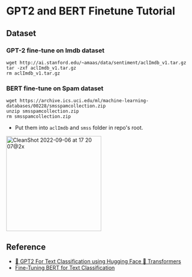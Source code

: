 # GPT2 and BERT Finetune Tutorial

## Dataset

### GPT-2 fine-tune on Imdb dataset
```
wget http://ai.stanford.edu/~amaas/data/sentiment/aclImdb_v1.tar.gz
tar -zxf aclImdb_v1.tar.gz
rm aclImdb_v1.tar.gz
```

### BERT fine-tune on Spam dataset
```
wget https://archive.ics.uci.edu/ml/machine-learning-databases/00228/smsspamcollection.zip
unzip smsspamcollection.zip
rm smsspamcollection.zip
```

* Put them into `aclImdb` and `smss` folder in repo's root.
<img width="253" alt="CleanShot 2022-09-06 at 17 20 07@2x" src="https://user-images.githubusercontent.com/40068587/188598278-038aa396-a32a-4f4d-b65b-f538ba530250.png">


## Reference
* [🎱 GPT2 For Text Classification using Hugging Face 🤗 Transformers](https://gmihaila.github.io/tutorial_notebooks/gpt2_finetune_classification/)
* [Fine-Tuning BERT for Text Classification
](https://towardsdatascience.com/fine-tuning-bert-for-text-classification-54e7df642894)
